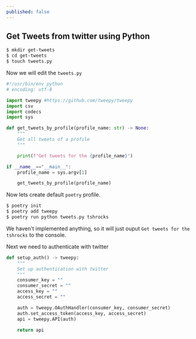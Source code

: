 ```yaml
---
published: false
---
```

## Get Tweets from twitter using Python

```bash
$ mkdir get-tweets
$ cd get-tweets
$ touch tweets.py
```

Now we will edit the `tweets.py`

```python
#!/usr/bin/env python
# encoding: utf-8

import tweepy #https://github.com/tweepy/tweepy
import csv
import codecs
import sys

def get_tweets_by_profile(profile_name: str) -> None:
    """
    Get all tweets of a profile
    """

    print(f"Get tweets for the {profile_name}")

if __name__=="__main__":
    profile_name = sys.argv[1]

    get_tweets_by_profile(profile_name)
```


Now lets create default `poetry` profile.

```bash
$ poetry init
$ poetry add tweepy
$ poetry run python tweets.py tshrocks
```

We haven't implemented anything, so it will just ouput `Get tweets for the tshrocks` to the console.


Next we need to authenticate with twitter


```python
def setup_auth() -> tweepy:
    """
    Set up authentication with twitter
    """
    consumer_key = ""
    consumer_secret = ""
    access_key = "" 
    access_secret = ""

    auth = tweepy.OAuthHandler(consumer_key, consumer_secret)
    auth.set_access_token(access_key, access_secret)
    api = tweepy.API(auth)
    
    return api

```